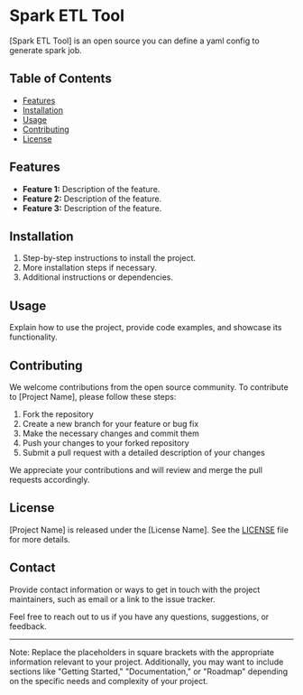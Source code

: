 # Spark ETL Tool

[Spark ETL Tool] is an open source you can define a yaml config to generate spark job.

## Table of Contents
- [Features](#features)
- [Installation](#installation)
- [Usage](#usage)
- [Contributing](#contributing)
- [License](#license)

## Features

- **Feature 1:** Description of the feature.
- **Feature 2:** Description of the feature.
- **Feature 3:** Description of the feature.

## Installation

1. Step-by-step instructions to install the project.
2. More installation steps if necessary.
3. Additional instructions or dependencies.

## Usage

Explain how to use the project, provide code examples, and showcase its functionality.

## Contributing

We welcome contributions from the open source community. To contribute to [Project Name], please follow these steps:

1. Fork the repository
2. Create a new branch for your feature or bug fix
3. Make the necessary changes and commit them
4. Push your changes to your forked repository
5. Submit a pull request with a detailed description of your changes

We appreciate your contributions and will review and merge the pull requests accordingly.

## License

[Project Name] is released under the [License Name]. See the [LICENSE](LICENSE) file for more details.

## Contact

Provide contact information or ways to get in touch with the project maintainers, such as email or a link to the issue tracker.

Feel free to reach out to us if you have any questions, suggestions, or feedback.

---

Note: Replace the placeholders in square brackets with the appropriate information relevant to your project. Additionally, you may want to include sections like "Getting Started," "Documentation," or "Roadmap" depending on the specific needs and complexity of your project.
